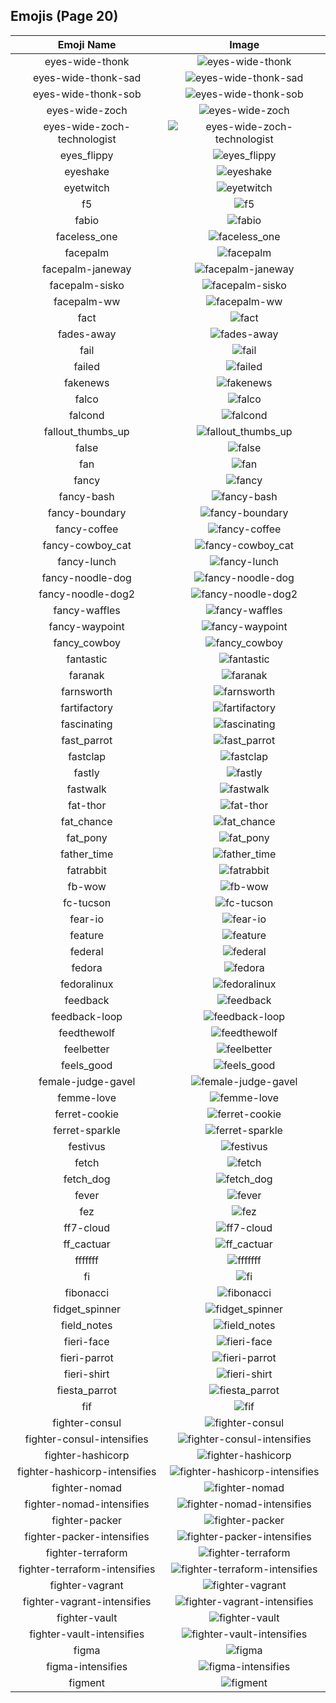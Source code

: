 
  ## Emojis (Page 20)
  |Emoji Name|Image|
  | :-: | :-: |
  |eyes-wide-thonk| ![eyes-wide-thonk](/output/eyes-wide-thonk.gif)|
  |eyes-wide-thonk-sad| ![eyes-wide-thonk-sad](/output/eyes-wide-thonk-sad.png)|
  |eyes-wide-thonk-sob| ![eyes-wide-thonk-sob](/output/eyes-wide-thonk-sob.png)|
  |eyes-wide-zoch| ![eyes-wide-zoch](/output/eyes-wide-zoch.png)|
  |eyes-wide-zoch-technologist| ![eyes-wide-zoch-technologist](/output/eyes-wide-zoch-technologist.png)|
  |eyes_flippy| ![eyes_flippy](/output/eyes_flippy.gif)|
  |eyeshake| ![eyeshake](/output/eyeshake.gif)|
  |eyetwitch| ![eyetwitch](/output/eyetwitch.gif)|
  |f5| ![f5](/output/f5.gif)|
  |fabio| ![fabio](/output/fabio.png)|
  |faceless_one| ![faceless_one](/output/faceless_one.png)|
  |facepalm| ![facepalm](/output/facepalm.gif)|
  |facepalm-janeway| ![facepalm-janeway](/output/facepalm-janeway.png)|
  |facepalm-sisko| ![facepalm-sisko](/output/facepalm-sisko.png)|
  |facepalm-ww| ![facepalm-ww](/output/facepalm-ww.gif)|
  |fact| ![fact](/output/fact.png)|
  |fades-away| ![fades-away](/output/fades-away)|
  |fail| ![fail](/output/fail.gif)|
  |failed| ![failed](/output/failed.png)|
  |fakenews| ![fakenews](/output/fakenews.gif)|
  |falco| ![falco](/output/falco.png)|
  |falcond| ![falcond](/output/falcond.png)|
  |fallout_thumbs_up| ![fallout_thumbs_up](/output/fallout_thumbs_up.png)|
  |false| ![false](/output/false.png)|
  |fan| ![fan](/output/fan.gif)|
  |fancy| ![fancy](/output/fancy.png)|
  |fancy-bash| ![fancy-bash](/output/fancy-bash.png)|
  |fancy-boundary| ![fancy-boundary](/output/fancy-boundary.png)|
  |fancy-coffee| ![fancy-coffee](/output/fancy-coffee.png)|
  |fancy-cowboy_cat| ![fancy-cowboy_cat](/output/fancy-cowboy_cat.png)|
  |fancy-lunch| ![fancy-lunch](/output/fancy-lunch.png)|
  |fancy-noodle-dog| ![fancy-noodle-dog](/output/fancy-noodle-dog.png)|
  |fancy-noodle-dog2| ![fancy-noodle-dog2](/output/fancy-noodle-dog2.png)|
  |fancy-waffles| ![fancy-waffles](/output/fancy-waffles.png)|
  |fancy-waypoint| ![fancy-waypoint](/output/fancy-waypoint.png)|
  |fancy_cowboy| ![fancy_cowboy](/output/fancy_cowboy.png)|
  |fantastic| ![fantastic](/output/fantastic.jpg)|
  |faranak| ![faranak](/output/faranak.gif)|
  |farnsworth| ![farnsworth](/output/farnsworth.png)|
  |fartifactory| ![fartifactory](/output/fartifactory.png)|
  |fascinating| ![fascinating](/output/fascinating.jpg)|
  |fast_parrot| ![fast_parrot](/output/fast_parrot.gif)|
  |fastclap| ![fastclap](/output/fastclap.gif)|
  |fastly| ![fastly](/output/fastly.png)|
  |fastwalk| ![fastwalk](/output/fastwalk)|
  |fat-thor| ![fat-thor](/output/fat-thor.png)|
  |fat_chance| ![fat_chance](/output/fat_chance.png)|
  |fat_pony| ![fat_pony](/output/fat_pony.jpg)|
  |father_time| ![father_time](/output/father_time.gif)|
  |fatrabbit| ![fatrabbit](/output/fatrabbit)|
  |fb-wow| ![fb-wow](/output/fb-wow.gif)|
  |fc-tucson| ![fc-tucson](/output/fc-tucson.png)|
  |fear-io| ![fear-io](/output/fear-io.png)|
  |feature| ![feature](/output/feature.gif)|
  |federal| ![federal](/output/federal.png)|
  |fedora| ![fedora](/output/fedora)|
  |fedoralinux| ![fedoralinux](/output/fedoralinux.png)|
  |feedback| ![feedback](/output/feedback.png)|
  |feedback-loop| ![feedback-loop](/output/feedback-loop.png)|
  |feedthewolf| ![feedthewolf](/output/feedthewolf.jpg)|
  |feelbetter| ![feelbetter](/output/feelbetter.gif)|
  |feels_good| ![feels_good](/output/feels_good.png)|
  |female-judge-gavel| ![female-judge-gavel](/output/female-judge-gavel.png)|
  |femme-love| ![femme-love](/output/femme-love.gif)|
  |ferret-cookie| ![ferret-cookie](/output/ferret-cookie.png)|
  |ferret-sparkle| ![ferret-sparkle](/output/ferret-sparkle.png)|
  |festivus| ![festivus](/output/festivus.png)|
  |fetch| ![fetch](/output/fetch.jpg)|
  |fetch_dog| ![fetch_dog](/output/fetch_dog.png)|
  |fever| ![fever](/output/fever.gif)|
  |fez| ![fez](/output/fez.gif)|
  |ff7-cloud| ![ff7-cloud](/output/ff7-cloud.png)|
  |ff_cactuar| ![ff_cactuar](/output/ff_cactuar.png)|
  |fffffff| ![fffffff](/output/fffffff.gif)|
  |fi| ![fi](/output/fi.png)|
  |fibonacci| ![fibonacci](/output/fibonacci.png)|
  |fidget_spinner| ![fidget_spinner](/output/fidget_spinner.gif)|
  |field_notes| ![field_notes](/output/field_notes.jpg)|
  |fieri-face| ![fieri-face](/output/fieri-face.png)|
  |fieri-parrot| ![fieri-parrot](/output/fieri-parrot.gif)|
  |fieri-shirt| ![fieri-shirt](/output/fieri-shirt.png)|
  |fiesta_parrot| ![fiesta_parrot](/output/fiesta_parrot.gif)|
  |fif| ![fif](/output/fif.png)|
  |fighter-consul| ![fighter-consul](/output/fighter-consul.png)|
  |fighter-consul-intensifies| ![fighter-consul-intensifies](/output/fighter-consul-intensifies.gif)|
  |fighter-hashicorp| ![fighter-hashicorp](/output/fighter-hashicorp.png)|
  |fighter-hashicorp-intensifies| ![fighter-hashicorp-intensifies](/output/fighter-hashicorp-intensifies.gif)|
  |fighter-nomad| ![fighter-nomad](/output/fighter-nomad.png)|
  |fighter-nomad-intensifies| ![fighter-nomad-intensifies](/output/fighter-nomad-intensifies.gif)|
  |fighter-packer| ![fighter-packer](/output/fighter-packer.png)|
  |fighter-packer-intensifies| ![fighter-packer-intensifies](/output/fighter-packer-intensifies.gif)|
  |fighter-terraform| ![fighter-terraform](/output/fighter-terraform.png)|
  |fighter-terraform-intensifies| ![fighter-terraform-intensifies](/output/fighter-terraform-intensifies.gif)|
  |fighter-vagrant| ![fighter-vagrant](/output/fighter-vagrant.png)|
  |fighter-vagrant-intensifies| ![fighter-vagrant-intensifies](/output/fighter-vagrant-intensifies.gif)|
  |fighter-vault| ![fighter-vault](/output/fighter-vault.png)|
  |fighter-vault-intensifies| ![fighter-vault-intensifies](/output/fighter-vault-intensifies.gif)|
  |figma| ![figma](/output/figma.png)|
  |figma-intensifies| ![figma-intensifies](/output/figma-intensifies.gif)|
  |figment| ![figment](/output/figment.png)|
  
